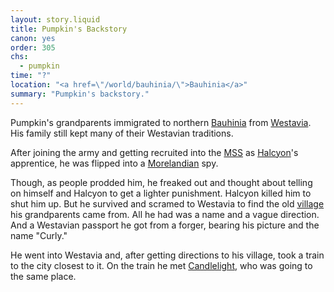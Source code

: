 ```yaml
---
layout: story.liquid
title: Pumpkin's Backstory
canon: yes
order: 305
chs:
  - pumpkin
time: "?"
location: "<a href=\"/world/bauhinia/\">Bauhinia</a>"
summary: "Pumpkin's backstory."
---
```


Pumpkin's grandparents immigrated to northern [Bauhinia](/world/bauhinia/) from [Westavia](/world/westavia/). His family still kept many of their Westavian traditions.

After joining the army and getting recruited into the [MSS](/world/bauhinia/mss/) as [Halcyon](/characters/halcyon/)'s apprentice, he was flipped into a [Morelandian](/world/moreland/) spy.

Though, as people prodded him, he freaked out and thought about telling on himself and Halcyon to get a lighter punishment. Halcyon killed him to shut him up. But he survived and scramed to Westavia to find the old [village](/world/westavia/nameless-village/) his grandparents came from. All he had was a name and a vague direction. And a Westavian passport he got from a forger, bearing his picture and the name "Curly."

He went into Westavia and, after getting directions to his village, took a train to the city closest to it. On the train he met [Candlelight](/characters/candlelight/), who was going to the same place.
